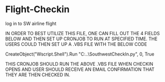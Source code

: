 # Flight-Checkin
log in to SW airline flight


IN ORDER TO BEST UTILIZE THIS FILE, ONE CAN FILL OUT THE 4 FIELDS BELOW AND THEN
SET UP CRONJOB TO RUN AT SPECIFIED TIME. THE USERS COULD THEN SET UP A .VBS FILE WITH THE BELOW CODE
  
  CreateObject("Wscript.Shell").Run "C:\..\SouthwestCheckIn.py", 0, True

THIS CRONJOB SHOULD RUN THE ABOVE .VBS FILE WHEN CHECKIN OPENS AND USER SHOULD RECEIVE
AN EMAIL CONFIRMATION THAT THEY ARE THEN CHECKED IN.

